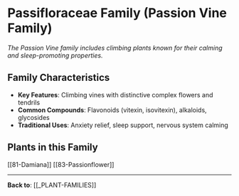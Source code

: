 # Passifloraceae Family (Passion Vine Family)

*The Passion Vine family includes climbing plants known for their calming and sleep-promoting properties.*

## Family Characteristics
- **Key Features**: Climbing vines with distinctive complex flowers and tendrils
- **Common Compounds**: Flavonoids (vitexin, isovitexin), alkaloids, glycosides
- **Traditional Uses**: Anxiety relief, sleep support, nervous system calming

## Plants in this Family

[[81-Damiana]]
[[83-Passionflower]]

---

**Back to**: [[_PLANT-FAMILIES]]